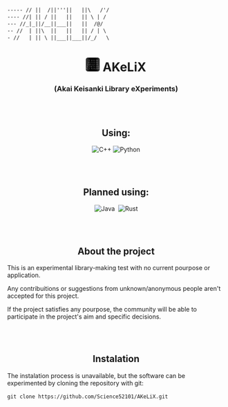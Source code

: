 ```
----- // ||  /||'''||   ||\   /'/
---- //| || / ||   ||   || \ | /
--- //_|_||/__||___||   ||  /@/
-- //  | ||\  ||   ||   || / | \
- //   | || \ ||___||___||/_/   \
```

<h1 align="Center">
<img src="https://raw.githubusercontent.com/Science52101/AKeLiX/All/akelix-logo.png" alt="AKeLiX" width="32" heigth="32"/>
AKeLiX
</h1>
<h3 align="center">(Akai Keisanki Library eXperiments)</h3>

<br><br>

<h2 align="center">Using:</h3>
<p align="center">
<img src="https://cdn.jsdelivr.net/gh/devicons/devicon/icons/cplusplus/cplusplus-original.svg" alt="C++" width="32" heigth="32"/>
<img src="https://cdn.jsdelivr.net/gh/devicons/devicon/icons/python/python-original.svg" alt="Python" width="32" heigth="32"/>
</p>

<br><br>

<h2 align="center">Planned using:</h3>
<p align="center">
<img src="https://cdn.jsdelivr.net/gh/devicons/devicon/icons/java/java-original.svg" alt="Java" width="32" heigth="32"/>
<img src="https://cdn.jsdelivr.net/gh/devicons/devicon/icons/csharp/csharp-original.svg" alt="" width="32" heigth="32"/>
<img src="https://cdn.jsdelivr.net/gh/devicons/devicon/icons/rust/rust-original.svg" alt="Rust" width="32" heigth="32"/>
</p>

<br><br>

<h2 align="center">About the project</h3>

This is an experimental library-making test with no current pourpose or application.

Any contribuitions or suggestions from unknown/anonymous people aren't accepted for this project.

If the project satisfies any pourpose, the community will be able to participate in the project's aim and specific decisions.

<br><br>

<h2 align="center">Instalation</h2>

The instalation process is unavailable, but the software can be experimented by cloning the repository with git: 
```
git clone https://github.com/Science52101/AKeLiX.git
```
